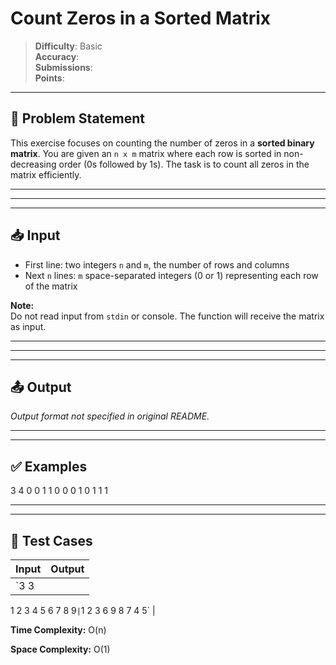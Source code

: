 # Count Zeros in a Sorted Matrix

> **Difficulty**: Basic  
> **Accuracy**:   
> **Submissions**:   
> **Points**: 

---

## 📝 Problem Statement

This exercise focuses on counting the number of zeros in a **sorted binary matrix**. You are given an `n x m` matrix where each row is sorted in non-decreasing order (0s followed by 1s). The task is to count all zeros in the matrix efficiently.  

---

---

---

## 📥 Input

- First line: two integers `n` and `m`, the number of rows and columns  
- Next `n` lines: `m` space-separated integers (0 or 1) representing each row of the matrix

**Note:**  
Do not read input from `stdin` or console. The function will receive the matrix as input.

---

---

---

## 📤 Output

_Output format not specified in original README._

---

---

## ✅ Examples

3 4
0 0 1 1
0 0 0 1
0 1 1 1

---

---

## 🧪 Test Cases

| Input | Output |
|---|---|
| `3 3
1 2 3
4 5 6
7 8 9` | `1 2 3 6 9 8 7 4 5` |

**Time Complexity:** O(n)

**Space Complexity:** O(1)
